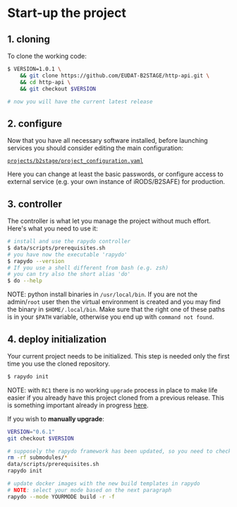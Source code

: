 
# Start-up the project


## 1. cloning 

To clone the working code:

```bash
$ VERSION=1.0.1 \
    && git clone https://github.com/EUDAT-B2STAGE/http-api.git \
    && cd http-api \
    && git checkout $VERSION  

# now you will have the current latest release
```


## 2. configure

Now that you have all necessary software installed, before launching services you should consider editing the main configuration:

[`projects/b2stage/project_configuration.yaml`](projects/b2stage/project_configuration.yaml)

Here you can change at least the basic passwords, or configure access to external service (e.g. your own instance of iRODS/B2SAFE) for production.


## 3. controller

The controller is what let you manage the project without much effort.
Here's what you need to use it:

```bash
# install and use the rapydo controller
$ data/scripts/prerequisites.sh 
# you have now the executable 'rapydo'
$ rapydo --version
# If you use a shell different from bash (e.g. zsh) 
# you can try also the short alias 'do'
$ do --help
```

NOTE: python install binaries in `/usr/local/bin`. If you are not the admin/`root` user then the virtual environment is created and you may find the binary in `$HOME/.local/bin`. Make sure that the right one of these paths is in your `$PATH` variable, otherwise you end up with `command not found`.


## 4. deploy initialization

Your current project needs to be initialized. This step is needed only the first time you use the cloned repository.

```bash
$ rapydo init
```

NOTE: with `RC1` there is no working `upgrade` process in place to make life easier if you already have this project cloned from a previous release. This is something important already in progress [here](https://github.com/EUDAT-B2STAGE/http-api/issues/87).

If you wish to __**manually upgrade**__:

```bash
VERSION="0.6.1"
git checkout $VERSION

# supposely the rapydo framework has been updated, so you need to check:
rm -rf submodules/*
data/scripts/prerequisites.sh
rapydo init

# update docker images with the new build templates in rapydo
# NOTE: select your mode based on the next paragraph
rapydo --mode YOURMODE build -r -f
```
